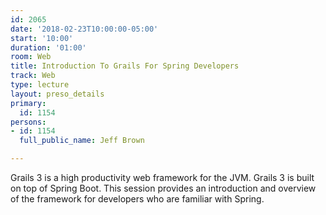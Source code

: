 ```yaml
---
id: 2065
date: '2018-02-23T10:00:00-05:00'
start: '10:00'
duration: '01:00'
room: Web
title: Introduction To Grails For Spring Developers
track: Web
type: lecture
layout: preso_details
primary:
  id: 1154
persons:
- id: 1154
  full_public_name: Jeff Brown

---
```

Grails 3 is a high productivity web framework for the JVM. Grails 3 is built on top of Spring Boot. This session provides an introduction and overview of the framework for developers who are familiar with Spring.